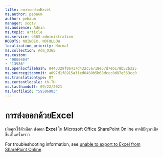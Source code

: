 ```yaml
---
title: การส่งออกด้วยExcel
ms.author: pebaum
author: pebaum
manager: scotv
ms.audience: Admin
ms.topic: article
ms.service: o365-administration
ROBOTS: NOINDEX, NOFOLLOW
localization_priority: Normal
ms.collection: Adm_O365
ms.custom:
- "9006404"
- "13986"
ms.openlocfilehash: 8443329f0a417d432c5a718e57d7eb178b52b325
ms.sourcegitcommit: a097d1f8915a31ed8460b5b68dccc8d87e563cc0
ms.translationtype: MT
ms.contentlocale: th-TH
ms.lasthandoff: 09/22/2021
ms.locfileid: "59506903"
---
```

# <a name="exporting-with-excel"></a>การส่งออกด้วยExcel

เมื่อคุณใช้ตัวเลือก ส่งออก **Excel** ใน Microsoft Office SharePoint Online อาจมีปัญหาเกิดขึ้นเป็นครั้งคราว

For troubleshooting information, see [unable to export to Excel from SharePoint Online](https://docs.microsoft.com/office/troubleshoot/excel/cannot-export-to-excel).